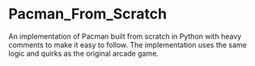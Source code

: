# Pacman_From_Scratch
An implementation of Pacman built from scratch in Python with heavy comments to make it easy to follow. The implementation uses the same logic and quirks as the original arcade game.
